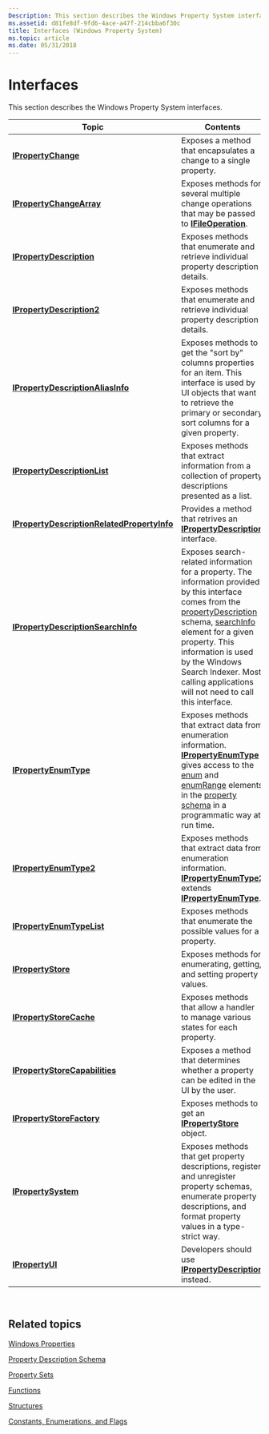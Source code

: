 ```yaml
---
Description: This section describes the Windows Property System interfaces.
ms.assetid: d81fe8df-9fd6-4ace-a47f-214cbba6f30c
title: Interfaces (Windows Property System)
ms.topic: article
ms.date: 05/31/2018
---
```


# Interfaces

This section describes the Windows Property System interfaces.



| Topic                                                                                        | Contents                                                                                                                                                                                                                                                                                                                                                                                   |
|----------------------------------------------------------------------------------------------|--------------------------------------------------------------------------------------------------------------------------------------------------------------------------------------------------------------------------------------------------------------------------------------------------------------------------------------------------------------------------------------------|
| [**IPropertyChange**](https://msdn.microsoft.com/library/Bb775244(v=VS.85).aspx)                                                 | Exposes a method that encapsulates a change to a single property.                                                                                                                                                                                                                                                                                                                          |
| [**IPropertyChangeArray**](https://msdn.microsoft.com/library/Bb775223(v=VS.85).aspx)                                       | Exposes methods for several multiple change operations that may be passed to [**IFileOperation**](https://msdn.microsoft.com/library/Bb775771(v=VS.85).aspx).                                                                                                                                                                                                                                                                   |
| [**IPropertyDescription**](https://msdn.microsoft.com/library/Bb761561(v=VS.85).aspx)                                       | Exposes methods that enumerate and retrieve individual property description details.                                                                                                                                                                                                                                                                                                       |
| [**IPropertyDescription2**](https://msdn.microsoft.com/library/Dd378278(v=VS.85).aspx)                                     | Exposes methods that enumerate and retrieve individual property description details.                                                                                                                                                                                                                                                                                                       |
| [**IPropertyDescriptionAliasInfo**](https://msdn.microsoft.com/library/Bb761517(v=VS.85).aspx)                     | Exposes methods to get the "sort by" columns properties for an item. This interface is used by UI objects that want to retrieve the primary or secondary sort columns for a given property.                                                                                                                                                                                                |
| [**IPropertyDescriptionList**](https://msdn.microsoft.com/library/Bb761511(v=VS.85).aspx)                               | Exposes methods that extract information from a collection of property descriptions presented as a list.                                                                                                                                                                                                                                                                                   |
| [**IPropertyDescriptionRelatedPropertyInfo**](https://msdn.microsoft.com/library/Dd378276(v=VS.85).aspx) | Provides a method that retrives an [**IPropertyDescription**](https://msdn.microsoft.com/library/Bb761561(v=VS.85).aspx) interface.                                                                                                                                                                                                                                                                                       |
| [**IPropertyDescriptionSearchInfo**](https://msdn.microsoft.com/library/Bb761505(v=VS.85).aspx)                   | Exposes search-related information for a property. The information provided by this interface comes from the [propertyDescription](https://msdn.microsoft.com/library/Bb773880(v=VS.85).aspx) schema, [searchInfo](https://msdn.microsoft.com/library/Bb773885(v=VS.85).aspx) element for a given property. This information is used by the Windows Search Indexer. Most calling applications will not need to call this interface. |
| [**IPropertyEnumType**](https://msdn.microsoft.com/library/Bb761495(v=VS.85).aspx)                                             | Exposes methods that extract data from enumeration information. [**IPropertyEnumType**](https://msdn.microsoft.com/library/Bb761495(v=VS.85).aspx) gives access to the [enum](https://msdn.microsoft.com/library/Bb773869(v=VS.85).aspx) and [enumRange](https://msdn.microsoft.com/library/Bb773873(v=VS.85).aspx) elements in the [property schema](https://msdn.microsoft.com/library/Bb773879(v=VS.85).aspx) in a programmatic way at run time.                                                                 |
| [**IPropertyEnumType2**](https://msdn.microsoft.com/library/Dd378274(v=VS.85).aspx)                                           | Exposes methods that extract data from enumeration information. [**IPropertyEnumType2**](https://msdn.microsoft.com/library/Dd378274(v=VS.85).aspx) extends [**IPropertyEnumType**](https://msdn.microsoft.com/library/Bb761495(v=VS.85).aspx).                                                                                                                                                                                                               |
| [**IPropertyEnumTypeList**](https://msdn.microsoft.com/library/Bb761483(v=VS.85).aspx)                                     | Exposes methods that enumerate the possible values for a property.                                                                                                                                                                                                                                                                                                                         |
| [**IPropertyStore**](https://msdn.microsoft.com/library/Bb761474(v=VS.85).aspx)                                                   | Exposes methods for enumerating, getting, and setting property values.                                                                                                                                                                                                                                                                                                                     |
| [**IPropertyStoreCache**](https://msdn.microsoft.com/library/Bb761466(v=VS.85).aspx)                                         | Exposes methods that allow a handler to manage various states for each property.                                                                                                                                                                                                                                                                                                           |
| [**IPropertyStoreCapabilities**](https://msdn.microsoft.com/library/Bb761452(v=VS.85).aspx)                           | Exposes a method that determines whether a property can be edited in the UI by the user.                                                                                                                                                                                                                                                                                                   |
| [**IPropertyStoreFactory**](https://msdn.microsoft.com/library/Bb761450(v=VS.85).aspx)                                     | Exposes methods to get an [**IPropertyStore**](https://msdn.microsoft.com/library/Bb761474(v=VS.85).aspx) object.                                                                                                                                                                                                                                                                                                               |
| [**IPropertySystem**](https://msdn.microsoft.com/library/Bb761437(v=VS.85).aspx)                                                 | Exposes methods that get property descriptions, register and unregister property schemas, enumerate property descriptions, and format property values in a type-strict way.                                                                                                                                                                                                                |
| [**IPropertyUI**](https://msdn.microsoft.com/library/Dd758082(v=VS.85).aspx)                                                         | Developers should use [**IPropertyDescription**](https://msdn.microsoft.com/library/Bb761561(v=VS.85).aspx) instead.                                                                                                                                                                                                                                                                                                      |



 

## Related topics

<dl> <dt>

[Windows Properties](props.md)
</dt> <dt>

[Property Description Schema](property-description-schema.md)
</dt> <dt>

[Property Sets](property-sets.md)
</dt> <dt>

[Functions](functions.md)
</dt> <dt>

[Structures](structures.md)
</dt> <dt>

[Constants, Enumerations, and Flags](constants--enumerations--and-flags.md)
</dt> </dl>

 

 



